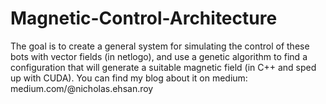 # Magnetic-Control-Architecture
The goal is to create a general system for simulating the control of these bots with vector fields (in netlogo), and use a genetic algorithm to find a configuration that will generate a suitable magnetic field (in C++ and sped up with CUDA). You can find my blog about it on medium: medium.com/@nicholas.ehsan.roy 
